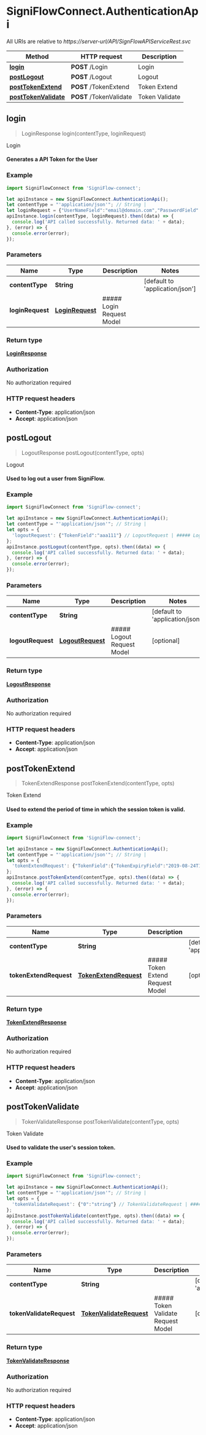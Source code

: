 # SigniFlowConnect.AuthenticationApi

All URIs are relative to *https://server-url/API/SignFlowAPIServiceRest.svc*

Method | HTTP request | Description
------------- | ------------- | -------------
[**login**](AuthenticationApi.md#login) | **POST** /Login | Login
[**postLogout**](AuthenticationApi.md#postLogout) | **POST** /Logout | Logout
[**postTokenExtend**](AuthenticationApi.md#postTokenExtend) | **POST** /TokenExtend | Token Extend
[**postTokenValidate**](AuthenticationApi.md#postTokenValidate) | **POST** /TokenValidate | Token Validate



## login

> LoginResponse login(contentType, loginRequest)

Login

#### Generates a API Token for the User

### Example

```javascript
import SigniFlowConnect from 'SigniFlow-connect';

let apiInstance = new SigniFlowConnect.AuthenticationApi();
let contentType = "'application/json'"; // String | 
let loginRequest = {"UserNameField":"email@domain.com","PasswordField":"P@ssword"}; // LoginRequest | ##### Login Request Model
apiInstance.login(contentType, loginRequest).then((data) => {
  console.log('API called successfully. Returned data: ' + data);
}, (error) => {
  console.error(error);
});

```

### Parameters


Name | Type | Description  | Notes
------------- | ------------- | ------------- | -------------
 **contentType** | **String**|  | [default to &#39;application/json&#39;]
 **loginRequest** | [**LoginRequest**](LoginRequest.md)| ##### Login Request Model | 

### Return type

[**LoginResponse**](LoginResponse.md)

### Authorization

No authorization required

### HTTP request headers

- **Content-Type**: application/json
- **Accept**: application/json


## postLogout

> LogoutResponse postLogout(contentType, opts)

Logout

#### Used to log out a user from SigniFlow.

### Example

```javascript
import SigniFlowConnect from 'SigniFlow-connect';

let apiInstance = new SigniFlowConnect.AuthenticationApi();
let contentType = "'application/json'"; // String | 
let opts = {
  'logoutRequest': {"TokenField":"aaa111"} // LogoutRequest | ##### Logout Request Model
};
apiInstance.postLogout(contentType, opts).then((data) => {
  console.log('API called successfully. Returned data: ' + data);
}, (error) => {
  console.error(error);
});

```

### Parameters


Name | Type | Description  | Notes
------------- | ------------- | ------------- | -------------
 **contentType** | **String**|  | [default to &#39;application/json&#39;]
 **logoutRequest** | [**LogoutRequest**](LogoutRequest.md)| ##### Logout Request Model | [optional] 

### Return type

[**LogoutResponse**](LogoutResponse.md)

### Authorization

No authorization required

### HTTP request headers

- **Content-Type**: application/json
- **Accept**: application/json


## postTokenExtend

> TokenExtendResponse postTokenExtend(contentType, opts)

Token Extend

#### Used to extend the period of time in which the session token is valid.

### Example

```javascript
import SigniFlowConnect from 'SigniFlow-connect';

let apiInstance = new SigniFlowConnect.AuthenticationApi();
let contentType = "'application/json'"; // String | 
let opts = {
  'tokenExtendRequest': {"TokenField":{"TokenExpiryField":"2019-08-24T14:15:22Z","TokenField":"aaa111"},"TokenValidityField":0} // TokenExtendRequest | ##### Token Extend Request Model
};
apiInstance.postTokenExtend(contentType, opts).then((data) => {
  console.log('API called successfully. Returned data: ' + data);
}, (error) => {
  console.error(error);
});

```

### Parameters


Name | Type | Description  | Notes
------------- | ------------- | ------------- | -------------
 **contentType** | **String**|  | [default to &#39;application/json&#39;]
 **tokenExtendRequest** | [**TokenExtendRequest**](TokenExtendRequest.md)| ##### Token Extend Request Model | [optional] 

### Return type

[**TokenExtendResponse**](TokenExtendResponse.md)

### Authorization

No authorization required

### HTTP request headers

- **Content-Type**: application/json
- **Accept**: application/json


## postTokenValidate

> TokenValidateResponse postTokenValidate(contentType, opts)

Token Validate

#### Used to validate the user&#39;s session token.

### Example

```javascript
import SigniFlowConnect from 'SigniFlow-connect';

let apiInstance = new SigniFlowConnect.AuthenticationApi();
let contentType = "'application/json'"; // String | 
let opts = {
  'tokenValidateRequest': {"0":"string"} // TokenValidateRequest | ##### Token Validate Request Model
};
apiInstance.postTokenValidate(contentType, opts).then((data) => {
  console.log('API called successfully. Returned data: ' + data);
}, (error) => {
  console.error(error);
});

```

### Parameters


Name | Type | Description  | Notes
------------- | ------------- | ------------- | -------------
 **contentType** | **String**|  | [default to &#39;application/json&#39;]
 **tokenValidateRequest** | [**TokenValidateRequest**](TokenValidateRequest.md)| ##### Token Validate Request Model | [optional] 

### Return type

[**TokenValidateResponse**](TokenValidateResponse.md)

### Authorization

No authorization required

### HTTP request headers

- **Content-Type**: application/json
- **Accept**: application/json

